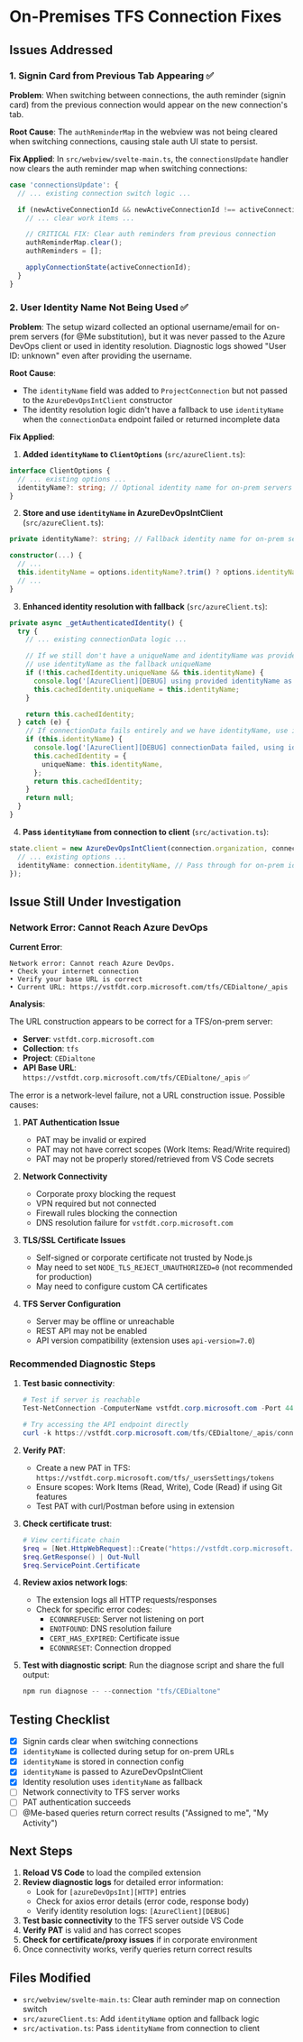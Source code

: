 # On-Premises TFS Connection Fixes

## Issues Addressed

### 1. Signin Card from Previous Tab Appearing ✅

**Problem**: When switching between connections, the auth reminder (signin card) from the previous connection would appear on the new connection's tab.

**Root Cause**: The `authReminderMap` in the webview was not being cleared when switching connections, causing stale auth UI state to persist.

**Fix Applied**: In `src/webview/svelte-main.ts`, the `connectionsUpdate` handler now clears the auth reminder map when switching connections:

```typescript
case 'connectionsUpdate': {
  // ... existing connection switch logic ...

  if (newActiveConnectionId && newActiveConnectionId !== activeConnectionId) {
    // ... clear work items ...

    // CRITICAL FIX: Clear auth reminders from previous connection
    authReminderMap.clear();
    authReminders = [];

    applyConnectionState(activeConnectionId);
  }
}
```

### 2. User Identity Name Not Being Used ✅

**Problem**: The setup wizard collected an optional username/email for on-prem servers (for @Me substitution), but it was never passed to the Azure DevOps client or used in identity resolution. Diagnostic logs showed "User ID: unknown" even after providing the username.

**Root Cause**:

- The `identityName` field was added to `ProjectConnection` but not passed to the `AzureDevOpsIntClient` constructor
- The identity resolution logic didn't have a fallback to use `identityName` when the `connectionData` endpoint failed or returned incomplete data

**Fix Applied**:

1. **Added `identityName` to `ClientOptions`** (`src/azureClient.ts`):

```typescript
interface ClientOptions {
  // ... existing options ...
  identityName?: string; // Optional identity name for on-prem servers where @Me doesn't resolve
}
```

2. **Store and use `identityName` in AzureDevOpsIntClient** (`src/azureClient.ts`):

```typescript
private identityName?: string; // Fallback identity name for on-prem servers

constructor(...) {
  // ...
  this.identityName = options.identityName?.trim() ? options.identityName.trim() : undefined;
  // ...
}
```

3. **Enhanced identity resolution with fallback** (`src/azureClient.ts`):

```typescript
private async _getAuthenticatedIdentity() {
  try {
    // ... existing connectionData logic ...

    // If we still don't have a uniqueName and identityName was provided (for on-prem),
    // use identityName as the fallback uniqueName
    if (!this.cachedIdentity.uniqueName && this.identityName) {
      console.log('[AzureClient][DEBUG] using provided identityName as fallback:', this.identityName);
      this.cachedIdentity.uniqueName = this.identityName;
    }

    return this.cachedIdentity;
  } catch (e) {
    // If connectionData fails entirely and we have identityName, use it as a fallback
    if (this.identityName) {
      console.log('[AzureClient][DEBUG] connectionData failed, using identityName fallback:', this.identityName);
      this.cachedIdentity = {
        uniqueName: this.identityName,
      };
      return this.cachedIdentity;
    }
    return null;
  }
}
```

4. **Pass `identityName` from connection to client** (`src/activation.ts`):

```typescript
state.client = new AzureDevOpsIntClient(connection.organization, connection.project, credential!, {
  // ... existing options ...
  identityName: connection.identityName, // Pass through for on-prem identity fallback
});
```

## Issue Still Under Investigation

### Network Error: Cannot Reach Azure DevOps

**Current Error**:

```
Network error: Cannot reach Azure DevOps.
• Check your internet connection
• Verify your base URL is correct
• Current URL: https://vstfdt.corp.microsoft.com/tfs/CEDialtone/_apis
```

**Analysis**:

The URL construction appears to be correct for a TFS/on-prem server:

- **Server**: `vstfdt.corp.microsoft.com`
- **Collection**: `tfs`
- **Project**: `CEDialtone`
- **API Base URL**: `https://vstfdt.corp.microsoft.com/tfs/CEDialtone/_apis` ✅

The error is a network-level failure, not a URL construction issue. Possible causes:

1. **PAT Authentication Issue**
   - PAT may be invalid or expired
   - PAT may not have correct scopes (Work Items: Read/Write required)
   - PAT may not be properly stored/retrieved from VS Code secrets

2. **Network Connectivity**
   - Corporate proxy blocking the request
   - VPN required but not connected
   - Firewall rules blocking the connection
   - DNS resolution failure for `vstfdt.corp.microsoft.com`

3. **TLS/SSL Certificate Issues**
   - Self-signed or corporate certificate not trusted by Node.js
   - May need to set `NODE_TLS_REJECT_UNAUTHORIZED=0` (not recommended for production)
   - May need to configure custom CA certificates

4. **TFS Server Configuration**
   - Server may be offline or unreachable
   - REST API may not be enabled
   - API version compatibility (extension uses `api-version=7.0`)

### Recommended Diagnostic Steps

1. **Test basic connectivity**:

   ```powershell
   # Test if server is reachable
   Test-NetConnection -ComputerName vstfdt.corp.microsoft.com -Port 443

   # Try accessing the API endpoint directly
   curl -k https://vstfdt.corp.microsoft.com/tfs/CEDialtone/_apis/connectionData?api-version=7.0 -H "Authorization: Basic <base64-encoded-pat>"
   ```

2. **Verify PAT**:
   - Create a new PAT in TFS: `https://vstfdt.corp.microsoft.com/tfs/_usersSettings/tokens`
   - Ensure scopes: Work Items (Read, Write), Code (Read) if using Git features
   - Test PAT with curl/Postman before using in extension

3. **Check certificate trust**:

   ```powershell
   # View certificate chain
   $req = [Net.HttpWebRequest]::Create("https://vstfdt.corp.microsoft.com")
   $req.GetResponse() | Out-Null
   $req.ServicePoint.Certificate
   ```

4. **Review axios network logs**:
   - The extension logs all HTTP requests/responses
   - Check for specific error codes:
     - `ECONNREFUSED`: Server not listening on port
     - `ENOTFOUND`: DNS resolution failure
     - `CERT_HAS_EXPIRED`: Certificate issue
     - `ECONNRESET`: Connection dropped

5. **Test with diagnostic script**:
   Run the diagnose script and share the full output:
   ```powershell
   npm run diagnose -- --connection "tfs/CEDialtone"
   ```

## Testing Checklist

- [x] Signin cards clear when switching connections
- [x] `identityName` is collected during setup for on-prem URLs
- [x] `identityName` is stored in connection config
- [x] `identityName` is passed to AzureDevOpsIntClient
- [x] Identity resolution uses `identityName` as fallback
- [ ] Network connectivity to TFS server works
- [ ] PAT authentication succeeds
- [ ] @Me-based queries return correct results ("Assigned to me", "My Activity")

## Next Steps

1. **Reload VS Code** to load the compiled extension
2. **Review diagnostic logs** for detailed error information:
   - Look for `[azureDevOpsInt][HTTP]` entries
   - Check for axios error details (error code, response body)
   - Verify identity resolution logs: `[AzureClient][DEBUG]`
3. **Test basic connectivity** to the TFS server outside VS Code
4. **Verify PAT** is valid and has correct scopes
5. **Check for certificate/proxy issues** if in corporate environment
6. Once connectivity works, verify queries return correct results

## Files Modified

- `src/webview/svelte-main.ts`: Clear auth reminder map on connection switch
- `src/azureClient.ts`: Add `identityName` option and fallback logic
- `src/activation.ts`: Pass `identityName` from connection to client
